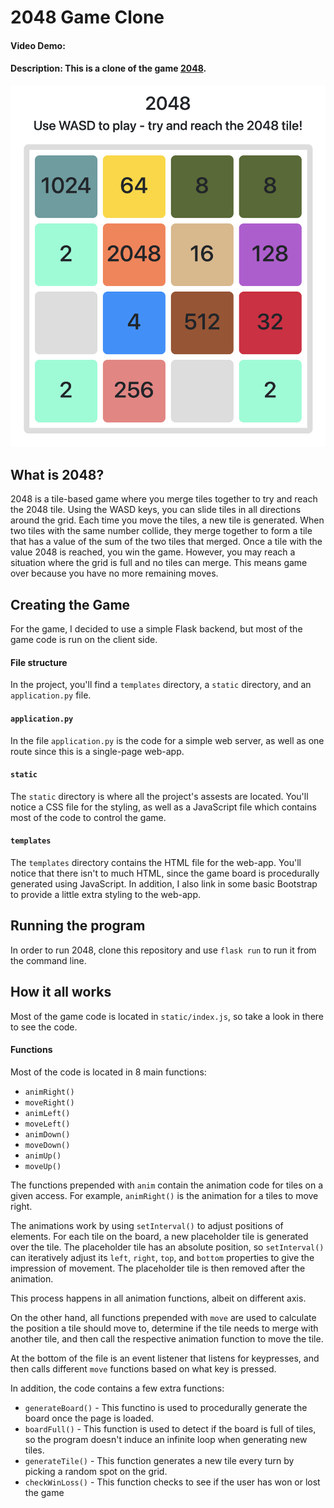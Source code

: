 # 2048 Game Clone
#### Video Demo:  <URL HERE>
#### Description: This is a clone of the game [2048](2048game.com).
![photo](static/main-photo.png)
## What is 2048?
2048 is a tile-based game where you merge tiles together to try and reach the 2048 tile. Using the WASD keys, you can slide tiles in all directions around the grid. Each time you move the tiles, a new tile is generated. When two tiles with the same number collide, they merge together to form a tile that has a value of the sum of the two tiles that merged. Once a tile with the value 2048 is reached, you win the game. However, you may reach a situation where the grid is full and no tiles can merge. This means game over because you have no more remaining moves.
## Creating the Game
For the game, I decided to use a simple Flask backend, but most of the game code is run on the client side.
#### File structure
In the project, you'll find a `templates` directory, a `static` directory, and an `application.py` file.
#### `application.py`
In the file `application.py` is the code for a simple web server, as well as one route since this is a single-page web-app.
#### `static`
The `static` directory is where all the project's assests are located. You'll notice a CSS file for the styling, as well as a JavaScript file which contains most of the code to control the game.
#### `templates`
The `templates` directory contains the HTML file for the web-app. You'll notice that there isn't to much HTML, since the game board is procedurally generated using JavaScript. In addition, I also link in some basic Bootstrap to provide a little extra styling to the web-app.
## Running the program
In order to run 2048, clone this repository and use `flask run` to run it from the command line.
## How it all works
Most of the game code is located in `static/index.js`, so take a look in there to see the code.
#### Functions
Most of the code is located in 8 main functions:
- `animRight()`
- `moveRight()`
- `animLeft()`
- `moveLeft()`
- `animDown()`
- `moveDown()`
- `animUp()`
- `moveUp()`

The functions prepended with `anim` contain the animation code for tiles on a given access. For example, `animRight()` is the animation for a tiles to move right.

The animations work by using `setInterval()` to adjust positions of elements. For each tile on the board, a new placeholder tile is generated over the tile. The placeholder tile has an absolute position, so `setInterval()` can iteratively adjust its `left`, `right`, `top`, and `bottom` properties to give the impression of movement. The placeholder tile is then removed after the animation.

This process happens in all animation functions, albeit on different axis.

On the other hand, all functions prepended with `move` are used to calculate the position a tile should move to, determine if the tile needs to merge with another tile, and then call the respective animation function to move the tile.

At the bottom of the file is an event listener that listens for keypresses, and then calls different `move` functions based on what key is pressed.

In addition, the code contains a few extra functions:
- `generateBoard()` - This functino is used to procedurally generate the board once the page is loaded.
- `boardFull()` - This function is used to detect if the board is full of tiles, so the program doesn't induce an infinite loop when generating new tiles.
- `generateTile()` - This function generates a new tile every turn by picking a random spot on the grid.
- `checkWinLoss()` - This function checks to see if the user has won or lost the game